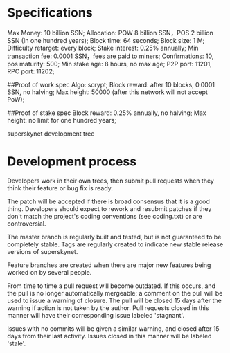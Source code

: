 
Specifications
===========================
Max Money: 10 billion SSN;
Allocation: POW 8 billion SSN，POS 2 billion SSN (In one hundred years);
Block time: 64 seconds;
Block size: 1 M;
Difficulty retarget: every block;
Stake interest: 0.25% annually;
Min transaction fee: 0.0001 SSN，fees are paid to miners;
Confirmations: 10, pos maturity: 500;
Min stake age: 8 hours, no max age;
P2P port: 11201, RPC port: 11202;

##Proof of work spec
Algo: scrypt;
Block reward: after 10 blocks, 0.0001 SSN, no halving;
Max height: 50000 (after this network will not accept PoW);

##Proof of stake spec
Block reward: 0.25% annually, no halving;
Max height: no limit for one hundred years;



superskynet development tree

Development process
===========================

Developers work in their own trees, then submit pull requests when
they think their feature or bug fix is ready.

The patch will be accepted if there is broad consensus that it is a
good thing.  Developers should expect to rework and resubmit patches
if they don't match the project's coding conventions (see coding.txt)
or are controversial.

The master branch is regularly built and tested, but is not guaranteed
to be completely stable. Tags are regularly created to indicate new
stable release versions of superskynet.

Feature branches are created when there are major new features being
worked on by several people.

From time to time a pull request will become outdated. If this occurs, and
the pull is no longer automatically mergeable; a comment on the pull will
be used to issue a warning of closure. The pull will be closed 15 days
after the warning if action is not taken by the author. Pull requests closed
in this manner will have their corresponding issue labeled 'stagnant'.

Issues with no commits will be given a similar warning, and closed after
15 days from their last activity. Issues closed in this manner will be 
labeled 'stale'.

